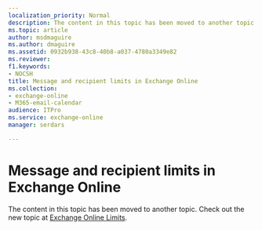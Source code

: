 ```yaml
---
localization_priority: Normal
description: The content in this topic has been moved to another topic. Check out the new topic at Exchange Online Limits.
ms.topic: article
author: msdmaguire
ms.author: dmaguire
ms.assetid: 0932b938-43c8-40b8-a037-4780a3349e82
ms.reviewer: 
f1.keywords:
- NOCSH
title: Message and recipient limits in Exchange Online
ms.collection:
- exchange-online
- M365-email-calendar
audience: ITPro
ms.service: exchange-online
manager: serdars

---
```


# Message and recipient limits in Exchange Online

The content in this topic has been moved to another topic. Check out the new topic at [Exchange Online Limits](/office365/servicedescriptions/exchange-online-service-description/exchange-online-limits).